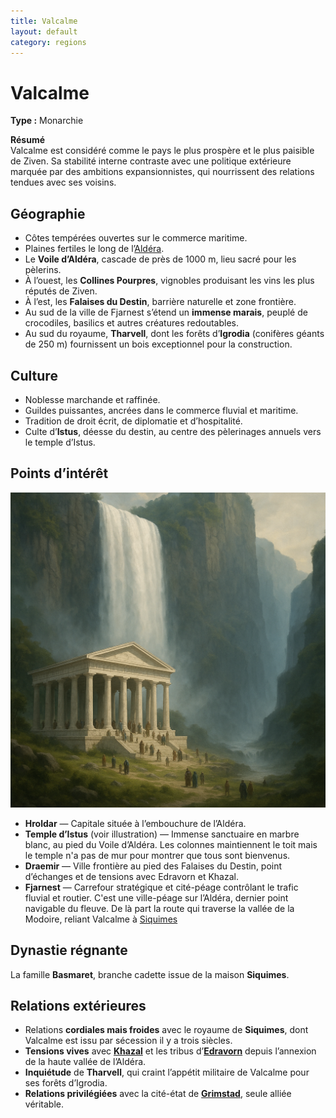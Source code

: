 ```yaml
---
title: Valcalme
layout: default
category: regions
---
```


# Valcalme 
**Type :** Monarchie  

**Résumé**  
Valcalme est considéré comme le pays le plus prospère et le plus paisible de Ziven. Sa stabilité interne contraste avec une politique extérieure marquée par des ambitions expansionnistes, qui nourrissent des relations tendues avec ses voisins.  

## Géographie  
- Côtes tempérées ouvertes sur le commerce maritime.  
- Plaines fertiles le long de l’[Aldéra](../fleuves/aldera.md).  
- Le **Voile d’Aldéra**, cascade de près de 1000 m, lieu sacré pour les pèlerins.  
- À l’ouest, les **Collines Pourpres**, vignobles produisant les vins les plus réputés de Ziven.  
- À l’est, les **Falaises du Destin**, barrière naturelle et zone frontière.  
- Au sud de la ville de Fjarnest s’étend un **immense marais**, peuplé de crocodiles, basilics et autres créatures redoutables.  
- Au sud du royaume, **Tharvell**, dont les forêts d’**Igrodia** (conifères géants de 250 m) fournissent un bois exceptionnel pour la construction.  

## Culture  
- Noblesse marchande et raffinée.  
- Guildes puissantes, ancrées dans le commerce fluvial et maritime.  
- Tradition de droit écrit, de diplomatie et d’hospitalité.  
- Culte d’**Istus**, déesse du destin, au centre des pèlerinages annuels vers le temple d’Istus.  

## Points d’intérêt  
<a href="../../images/temple-istus.png" class="glightbox right" data-gallery="Valcalme"
   data-title="Temple d’Istus, lieu sacré des fidèles de la déesse du destin">
  <img src="../../images/temple-istus.png" alt="Temple d'Istus" />
</a>

- **Hroldar** — Capitale située à l’embouchure de l’Aldéra.  
- **Temple d’Istus** (voir illustration) — Immense sanctuaire en marbre blanc, au pied du Voile d’Aldéra. Les colonnes maintiennent le toit mais le temple n'a pas de mur pour montrer que tous sont bienvenus.  
- **Draemir** — Ville frontière au pied des Falaises du Destin, point d’échanges et de tensions avec Edravorn et Khazal.  
- **Fjarnest** — Carrefour stratégique et cité-péage contrôlant le trafic fluvial et routier. C'est une ville-péage sur l’Aldéra, dernier point navigable du fleuve. De là part la route qui traverse la vallée de la Modoire, reliant Valcalme à [Siquimes](siquimes.md)

## Dynastie régnante  
La famille **Basmaret**, branche cadette issue de la maison **Siquimes**.  

## Relations extérieures  
- Relations **cordiales mais froides** avec le royaume de **Siquimes**, dont Valcalme est issu par sécession il y a trois siècles.  
- **Tensions vives** avec **[Khazal](khazal.md)** et les tribus d’**[Edravorn](edravorn.md)** depuis l’annexion de la haute vallée de l’Aldéra.  
- **Inquiétude** de **Tharvell**, qui craint l’appétit militaire de Valcalme pour ses forêts d’Igrodia.  
- **Relations privilégiées** avec la cité-état de **[Grimstad](grimstad.md)**, seule alliée véritable.  
